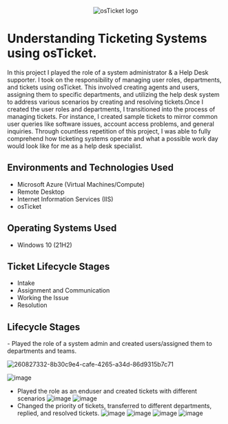 <p align="center">
<img src="https://i.imgur.com/Clzj7Xs.png" alt="osTicket logo"/>
</p>

<h1>Understanding Ticketing Systems using osTicket.</h1>
In this project I played the role of a system administrator & a Help Desk supporter. I took on the responsibility of managing user roles, departments, and tickets using osTicket. This involved creating agents and users, assigning them to specific departments, and utilizing the help desk system to address various scenarios by creating and resolving tickets.Once I created the user roles and departments, I transitioned into the process of managing tickets. For instance, I created sample tickets to mirror common user queries like software issues, account access problems, and general inquiries. Through countless repetition of this project, I was able to fully comprehend how ticketing systems operate and what a possible work day would look like for me as a help desk specialist. <br />

<h2>Environments and Technologies Used</h2>

- Microsoft Azure (Virtual Machines/Compute)
- Remote Desktop
- Internet Information Services (IIS)
- osTicket

<h2>Operating Systems Used </h2>

- Windows 10</b> (21H2)

<h2>Ticket Lifecycle Stages</h2>

- Intake
- Assignment and Communication
- Working the Issue
- Resolution

<h2>Lifecycle Stages</h2>
- Played the role of a system admin and created users/assigned them to departments and teams.


![260827332-8b30c9e4-cafe-4265-a34d-86d9315b7c71](https://github.com/terranceharris1/ticket-lifecycle/assets/142275089/82895a0d-4f1b-4af0-8ce0-d39e6cd57226)


![image](https://github.com/terranceharris1/ticket-lifecycle/assets/142275089/8c35c099-42fc-4532-83a4-55fbc8afa14c)
- Played the role as an enduser and created tickets with different scenarios 
![image](https://github.com/terranceharris1/ticket-lifecycle/assets/142275089/babc8e8d-5cd5-4bdd-97ac-686e3a6d7daf)
![image](https://github.com/terranceharris1/ticket-lifecycle/assets/142275089/365a1031-c172-4d3e-b2b9-27e34fa4f2a5)
- Changed the priority of tickets, transferred to different departments, replied, and resolved tickets. 
![image](https://github.com/terranceharris1/ticket-lifecycle/assets/142275089/c73d1858-768a-42e5-94a0-b22ee66af190)
![image](https://github.com/terranceharris1/ticket-lifecycle/assets/142275089/c3be2af8-dd53-4c81-8c40-4da7969366cc)
![image](https://github.com/terranceharris1/ticket-lifecycle/assets/142275089/061b7fe4-3e7f-4ee2-9595-9d45dd00d10b)
![image](https://github.com/terranceharris1/ticket-lifecycle/assets/142275089/c228d4c1-64ca-472c-a952-642a3ccecd71)
















<br />
